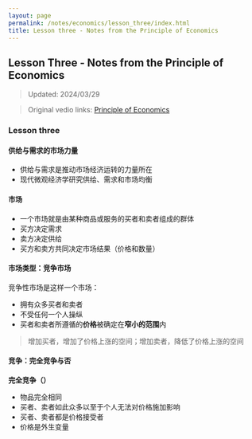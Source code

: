 ```yaml
---
layout: page
permalink: /notes/economics/lesson_three/index.html
title: Lesson three - Notes from the Principle of Economics
---
```


## Lesson Three - Notes from the Principle of Economics

> Updated: 2024/03/29

> Original vedio links: [Principle of Economics](https://www.bilibili.com/video/BV1am4y1D73g/?spm_id_from=333.337.search-card.all.click&vd_source=d1a3031e05f1b0a7b95b74de5ca1859b)

### Lesson three

#### 供给与需求的市场力量

- 供给与需求是推动市场经济运转的力量所在
- 现代微观经济学研究供给、需求和市场均衡


#### 市场

- 一个市场就是由某种商品或服务的买者和卖者组成的群体
- 买方决定需求
- 卖方决定供给
- 买方和卖方共同决定市场结果（价格和数量）

#### 市场类型：竞争市场

竞争性市场是这样一个市场：

- 拥有众多买者和卖者
- 不受任何一个人操纵
- 买者和卖者所遵循的**价格**被确定在**窄小的范围**内
> 增加买者，增加了价格上涨的空间；增加卖者，降低了价格上涨的空间

#### 竞争：完全竞争与否

**完全竞争（）**

- 物品完全相同
- 买者、卖者如此众多以至于个人无法对价格施加影响
- 买者、卖者都是价格接受者
- 价格是外生变量










